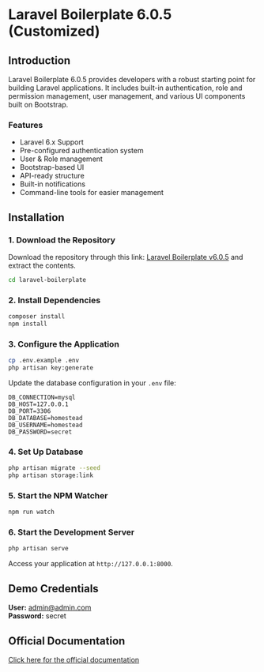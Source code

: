 # Laravel Boilerplate 6.0.5 (Customized)

## Introduction

Laravel Boilerplate 6.0.5 provides developers with a robust starting point for building Laravel applications. It includes built-in authentication, role and permission management, user management, and various UI components built on Bootstrap.

### Features

- Laravel 6.x Support
- Pre-configured authentication system
- User & Role management
- Bootstrap-based UI
- API-ready structure
- Built-in notifications
- Command-line tools for easier management

## Installation

### 1. Download the Repository

Download the repository through this link: [Laravel Boilerplate v6.0.5](https://github.com/rappasoft/laravel-boilerplate/archive/refs/tags/v6.0.5.zip) and extract the contents.

```sh
cd laravel-boilerplate
```

### 2. Install Dependencies

```sh
composer install
npm install
```

### 3. Configure the Application

```sh
cp .env.example .env
php artisan key:generate
```

Update the database configuration in your `.env` file:

```env
DB_CONNECTION=mysql
DB_HOST=127.0.0.1
DB_PORT=3306
DB_DATABASE=homestead
DB_USERNAME=homestead
DB_PASSWORD=secret
```

### 4. Set Up Database

```sh
php artisan migrate --seed
php artisan storage:link
```

### 5. Start the NPM Watcher

```sh
npm run watch
```

### 6. Start the Development Server

```sh
php artisan serve
```

Access your application at `http://127.0.0.1:8000`.

## Demo Credentials

**User:** [admin@admin.com](mailto:admin@admin.com)\
**Password:** secret

## Official Documentation

[Click here for the official documentation](http://laravel-boilerplate.com)
